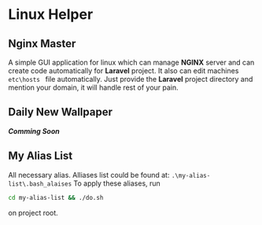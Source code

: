 # Linux Helper

## Nginx Master

A simple GUI application for linux which can manage **NGINX** server and can create code automatically for **Laravel** project.
It also can edit machines ``` etc\hosts  ```  file automatically. Just provide the **Laravel** project directory and mention your domain, it will handle rest of your pain.

## Daily New Wallpaper

***Comming Soon***

## My Alias List

All necessary alias.
Alliases list could be found at: ```.\my-alias-list\.bash_alaises```
To apply these aliases, run
```bash
cd my-alias-list && ./do.sh
```
on project root.

